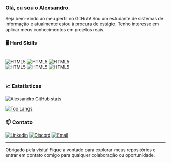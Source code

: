 ### Olá, eu sou o Alexsandro.  

Seja bem-vindo ao meu perfil no GitHub! Sou um estudante de sistemas de informação e atualmente estou à procura de estágio. Tenho interesse em aplicar meus conhecimentos em projetos reais.


### 🖥️ Hard Skills

<div style="display: inline_block"><br/>
  <img alin="center" alt="HTML5" src="https://img.shields.io/badge/HTML5-E34F26?style=for-the-badge&logo=html5&logoColor=white" />
  <img alin="center" alt="HTML5" src=https://img.shields.io/badge/CSS3-1572B6?style=for-the-badge&logo=css3&logoColor=white />
  <img alin="center" alt="HTML5" src=https://img.shields.io/badge/JavaScript-F7DF1E?style=for-the-badge&logo=javascript&logoColor=black /><br>
  <img alin="center" alt="HTML5" src=https://img.shields.io/badge/Python-14354C?style=for-the-badge&logo=python&logoColor=white />
  <img alin="center" alt="HTML5" src=https://img.shields.io/badge/Java-ED8B00?style=for-the-badge&logo=openjdk&logoColor=white />
  <img alin="center" alt="HTML5" src=https://img.shields.io/badge/MySQL-005C84?style=for-the-badge&logo=mysql&logoColor=white />
</div><br>

### 📈 Estatísticas 


![Alexsandro GitHub stats](https://github-readme-stats.vercel.app/api?username=AlexsandroSilva68&show_icons=true&theme=dark)

[![Top Langs](https://github-readme-stats.vercel.app/api/top-langs/?username=AlexsandroSilva68)](https://github.com/anuraghazra/github-readme-stats)

### 📫 Contato

[![Linkedin](https://img.shields.io/badge/LinkedIn-0077B5?style=for-the-badge&logo=linkedin&logoColor=white)](https://www.linkedin.com/in/alexsandro-silva-228836197/)
[![Discord](https://img.shields.io/badge/Discord-7289DA?style=for-the-badge&logo=discord&logoColor=white)](https://discord.gg/VUqPduC3)
[![Email](https://img.shields.io/badge/Gmail-D14836?style=for-the-badge&logo=gmail&logoColor=white)](mailto:alexsandro68silva@gmail.com)

---

Obrigado pela visita! Fique à vontade para explorar meus repositórios e entrar em contato comigo para qualquer colaboração ou oportunidade.

